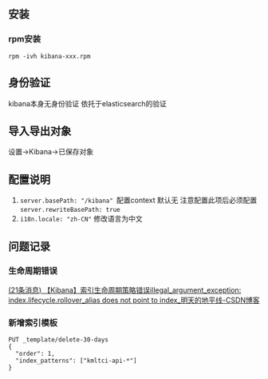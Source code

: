 ## 安装

### rpm安装

`rpm -ivh kibana-xxx.rpm`



## 身份验证

kibana本身无身份验证 依托于elasticsearch的验证

## 导入导出对象

设置->Kibana->已保存对象

## 配置说明

1. `server.basePath: "/kibana" `配置context 默认无 注意配置此项后必须配置`server.rewriteBasePath: true`
2. `i18n.locale: "zh-CN"` 修改语言为中文



## 问题记录

### 生命周期错误

[(21条消息) 【Kibana】索引生命周期策略错误illegal_argument_exception: index.lifecycle.rollover_alias does not point to index_明天的地平线-CSDN博客](https://blog.csdn.net/husong_/article/details/114012199)

### 新增索引模板

```shell
PUT _template/delete-30-days
{
  "order": 1,
  "index_patterns": ["kmltci-api-*"]
}
```





